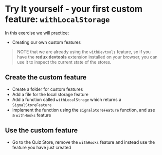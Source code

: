 # Try It yourself - your first custom feature: `withLocalStorage`
In this exercise we will practice:
- Creating our own custom features

>NOTE that we are already using the `withDevtools` feature, so if you have the **redux devtools** extension installed on your browser, you can use it to inspect the current state of the stores.


## Create the custom feature
- Create a folder for custom features
- Add a file for the local storage feature
- Add a function called `withLocalStrage` which returns a `SignalStoreFeature`
- Implement the function using the `signalStoreFeature` function, and use a `withHooks` feature

## Use the custom feature
- Go to the Quiz Store, remove the `withHooks` feature and instead use the feature you have just created
